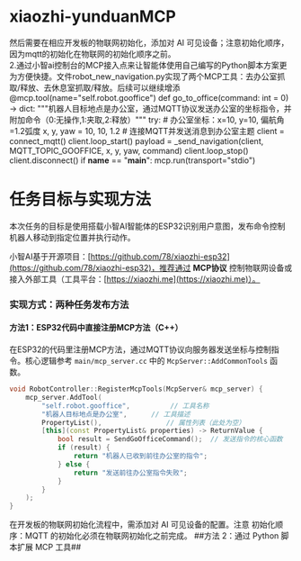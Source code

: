 # xiaozhi-yunduanMCP 
然后需要在相应开发板的物联网初始化，添加对 AI 可见设备；注意初始化顺序，因为mqtt的初始化在物联网的初始化顺序之前。  
2.通过小智ai控制台的MCP接入点来让智能体使用自己编写的Python脚本方案更为方便快捷。文件robot_new_navigation.py实现了两个MCP工具：去办公室抓取/释放、去休息室抓取/释放。后续可以继续增添
@mcp.tool(name="self.robot.gooffice")
def go_to_office(command: int = 0) -> dict:
    """机器人目标地点是办公室，通过MQTT协议发送办公室的坐标指令，并附加命令（0:无操作,1:夹取,2:释放）"""
    try:
        # 办公室坐标：x=10, y=10, 偏航角=1.2弧度
        x, y, yaw = 10, 10, 1.2
        # 连接MQTT并发送消息到办公室主题
        client = connect_mqtt()
        client.loop_start()
        payload = _send_navigation(client, MQTT_TOPIC_GOOFFICE, x, y, yaw, command)
        client.loop_stop()
        client.disconnect()
if __name__ == "__main__":
    mcp.run(transport="stdio")

# 任务目标与实现方法

本次任务的目标是使用搭载小智AI智能体的ESP32识别用户意图，发布命令控制机器人移动到指定位置并执行动作。  

小智AI基于开源项目：[https://github.com/78/xiaozhi-esp32](https://github.com/78/xiaozhi-esp32)，推荐通过 **MCP协议** 控制物联网设备或接入外部工具（工具平台：[https://xiaozhi.me](https://xiaozhi.me)）。  


### 实现方式：两种任务发布方法  
#### 方法1：ESP32代码中直接注册MCP方法（C++）  
在ESP32的代码里注册MCP方法，通过MQTT协议向服务器发送坐标与控制指令。核心逻辑参考 `main/mcp_server.cc` 中的 `McpServer::AddCommonTools` 函数。  

```cpp
void RobotController::RegisterMcpTools(McpServer& mcp_server) {
    mcp_server.AddTool(
        "self.robot.gooffice",          // 工具名称
        "机器人目标地点是办公室",      // 工具描述
        PropertyList(),                // 属性列表（此处为空）
        [this](const PropertyList& properties) -> ReturnValue {
            bool result = SendGoOfficeCommand();  // 发送指令的核心函数
            if (result) {
                return "机器人已收到前往办公室的指令";
            } else {
                return "发送前往办公室指令失败";
            }
        }
    );
}
```
在开发板的物联网初始化流程中，需添加对 AI 可见设备的配置。注意 初始化顺序：MQTT 的初始化必须在物联网初始化之前完成。
##方法 2：通过 Python 脚本扩展 MCP 工具##
